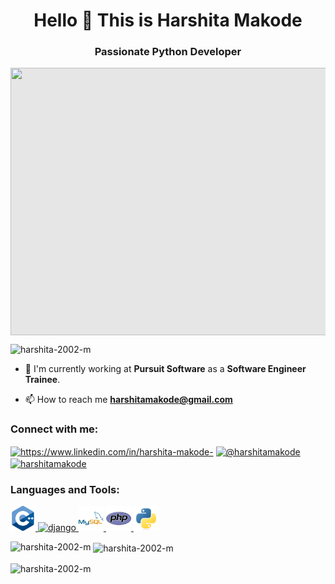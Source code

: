 <h1 align="center">Hello 👋 This is Harshita Makode</h1>
<h3 align="center">Passionate Python Developer</h3>
<img style="display: block;-webkit-user-select: none;margin: auto;cursor: zoom-in;background-color: hsl(0, 0%, 90%);" src="https://img.freepik.com/free-vector/woman-working-new-app_23-2148682102.jpg?w=996&t=st=1719865682~exp=1719866282~hmac=d65e4a4ebad25a4096f8de9c1fd5de7a5974d6055ae20d55f548c42bce3afbd0" width="570" height="428" align="center">
<p align="left"> <img src="https://komarev.com/ghpvc/?username=harshita-2002-m&label=Profile%20views&color=0e75b6&style=flat" alt="harshita-2002-m" /> </p>

- 🔭 I'm currently working at **Pursuit Software** as a **Software Engineer Trainee**.

- 📫 How to reach me **harshitamakode@gmail.com**



<h3 align="left">Connect with me:</h3>
<p align="left">
<a href="https://www.linkedin.com/in/harshita-makode/" target="blank"><img align="center" src="https://raw.githubusercontent.com/rahuldkjain/github-profile-readme-generator/master/src/images/icons/Social/linked-in-alt.svg" alt="https://www.linkedin.com/in/harshita-makode-" height="30" width="40" /></a>
<a href="https://www.instagram.com/harshitamakode/" target="blank"><img align="center" src="https://raw.githubusercontent.com/rahuldkjain/github-profile-readme-generator/master/src/images/icons/Social/instagram.svg" alt="@harshitamakode" height="30" width="40" /></a>
<a href="https://www.leetcode.com/harshitamakode" target="blank"><img align="center" src="https://raw.githubusercontent.com/rahuldkjain/github-profile-readme-generator/master/src/images/icons/Social/leet-code.svg" alt="harshitamakode" height="30" width="40" /></a>
</p>

<h3 align="left">Languages and Tools:</h3>
<p align="left"> <a href="https://www.w3schools.com/cpp/" target="_blank" rel="noreferrer"> <img src="https://raw.githubusercontent.com/devicons/devicon/master/icons/cplusplus/cplusplus-original.svg" alt="cplusplus" width="40" height="40"/> </a> <a href="https://www.djangoproject.com/" target="_blank" rel="noreferrer"> <img src="https://cdn.worldvectorlogo.com/logos/django.svg" alt="django" width="40" height="40"/> </a> <a href="https://www.mysql.com/" target="_blank" rel="noreferrer"> <img src="https://raw.githubusercontent.com/devicons/devicon/master/icons/mysql/mysql-original-wordmark.svg" alt="mysql" width="40" height="40"/> </a> <a href="https://www.php.net" target="_blank" rel="noreferrer"> <img src="https://raw.githubusercontent.com/devicons/devicon/master/icons/php/php-original.svg" alt="php" width="40" height="40"/> </a> <a href="https://www.python.org" target="_blank" rel="noreferrer"> <img src="https://raw.githubusercontent.com/devicons/devicon/master/icons/python/python-original.svg" alt="python" width="40" height="40"/> </a> </p>

<p><img align="left" src="https://github-readme-stats.vercel.app/api/top-langs?username=harshita-2002-m&show_icons=true&locale=en&layout=compact" alt="harshita-2002-m" /></p>

<p>&nbsp;<img align="center" src="https://github-readme-stats.vercel.app/api?username=harshita-2002-m&show_icons=true&locale=en" alt="harshita-2002-m" /></p>

<p><img align="center" src="https://github-readme-streak-stats.herokuapp.com/?user=harshita-2002-m&" alt="harshita-2002-m" /></p>
